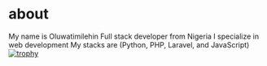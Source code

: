 # about
My name is Oluwatimilehin 
Full stack developer from Nigeria
I specialize in web development
My stacks are (Python, PHP, Laravel, and JavaScript)
[![trophy](https://github-profile-trophy.vercel.app/?timilehin-code=ryo-ma)](https://github.com/ryo-ma/github-profile-trophy)
